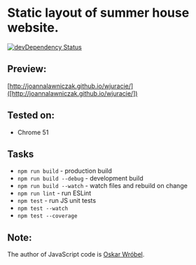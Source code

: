# Static layout of summer house website.

[![devDependency Status](https://david-dm.org/joannalawniczak/wjuracie/dev-status.svg)](https://david-dm.org/joannalawniczak/wjuracie?type=dev)

## Preview:
[http://joannalawniczak.github.io/wjuracie/]([http://joannalawniczak.github.io/wjuracie/])

## Tested on:
- Chrome 51

## Tasks
- `npm run build` - production build
- `npm run build --debug` - development build
- `npm run build --watch` - watch files and rebuild on change
- `npm run lint` - run ESLint
- `npm test` - run JS unit tests
- `npm test --watch`
- `npm test --coverage`

## Note:
The author of JavaScript code is [Oskar Wróbel](https://github.com/oskarwrobel).
